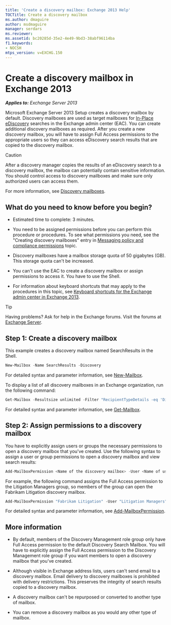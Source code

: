 ```yaml
---
title: 'Create a discovery mailbox: Exchange 2013 Help'
TOCTitle: Create a discovery mailbox
ms.author: dmaguire
author: msdmaguire
manager: serdars
ms.reviewer:
ms.assetid: bc20285d-35e2-4e49-9bd3-38abf96114ba
f1.keywords:
- NOCSH
mtps_version: v=EXCHG.150
---
```


# Create a discovery mailbox in Exchange 2013

_**Applies to:** Exchange Server 2013_

Microsoft Exchange Server 2013 Setup creates a discovery mailbox by default. Discovery mailboxes are used as target mailboxes for [In-Place eDiscovery](in-place-ediscovery-exchange-2013-help.md) searches in the Exchange admin center (EAC). You can create additional discovery mailboxes as required. After you create a new discovery mailbox, you will have to assign Full Access permissions to the appropriate users so they can access eDiscovery search results that are copied to the discovery mailbox.

> [!CAUTION]
> After a discovery manager copies the results of an eDiscovery search to a discovery mailbox, the mailbox can potentially contain sensitive information. You should control access to discovery mailboxes and make sure only authorized users can access them.

For more information, see [Discovery mailboxes](in-place-ediscovery-exchange-2013-help.md#discovery-mailboxes).

## What do you need to know before you begin?

- Estimated time to complete: 3 minutes.

- You need to be assigned permissions before you can perform this procedure or procedures. To see what permissions you need, see the "Creating discovery mailboxes" entry in [Messaging policy and compliance permissions](messaging-policy-and-compliance-permissions-exchange-2013-help.md) topic.

- Discovery mailboxes have a mailbox storage quota of 50 gigabytes (GB). This storage quota can't be increased.

- You can't use the EAC to create a discovery mailbox or assign permissions to access it. You have to use the Shell.

- For information about keyboard shortcuts that may apply to the procedures in this topic, see [Keyboard shortcuts for the Exchange admin center in Exchange 2013](keyboard-shortcuts-in-the-exchange-admin-center-2013-help.md).

> [!TIP]
> Having problems? Ask for help in the Exchange forums. Visit the forums at [Exchange Server](https://go.microsoft.com/fwlink/p/?linkId=60612).

## Step 1: Create a discovery mailbox

This example creates a discovery mailbox named SearchResults in the Shell.

```powershell
New-Mailbox -Name SearchResults -Discovery
```

For detailed syntax and parameter information, see [New-Mailbox](https://docs.microsoft.com/powershell/module/exchange/new-mailbox).

To display a list of all discovery mailboxes in an Exchange organization, run the following command:

```powershell
Get-Mailbox -Resultsize unlimited -Filter "RecipientTypeDetails -eq 'DiscoveryMailbox'"
```

For detailed syntax and parameter information, see [Get-Mailbox](https://docs.microsoft.com/powershell/module/exchange/get-mailbox).

## Step 2: Assign permissions to a discovery mailbox

You have to explicitly assign users or groups the necessary permissions to open a discovery mailbox that you've created. Use the following syntax to assign a user or group permissions to open a discovery mailbox and view search results:

```powershell
Add-MailboxPermission <Name of the discovery mailbox> -User <Name of user or group> -AccessRights FullAccess -InheritanceType all
```

For example, the following command assigns the Full Access permission to the Litigation Managers group, so members of the group can open the Fabrikam Litigation discovery mailbox.

```powershell
Add-MailboxPermission "Fabrikam Litigation" -User "Litigation Managers" -AccessRights FullAccess -InheritanceType all
```

For detailed syntax and parameter information, see [Add-MailboxPermission](https://docs.microsoft.com/powershell/module/exchange/add-mailboxpermission).

## More information

- By default, members of the Discovery Management role group only have Full Access permission to the default Discovery Search Mailbox. You will have to explicitly assign the Full Access permission to the Discovery Management role group if you want members to open a discovery mailbox that you've created.

- Although visible in Exchange address lists, users can't send email to a discovery mailbox. Email delivery to discovery mailboxes is prohibited with delivery restrictions. This preserves the integrity of search results copied to a discovery mailbox.

- A discovery mailbox can't be repurposed or converted to another type of mailbox.

- You can remove a discovery mailbox as you would any other type of mailbox.
